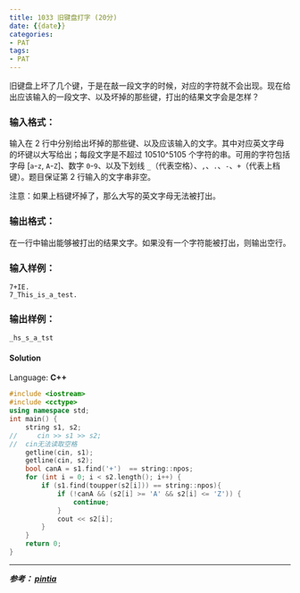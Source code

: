 ```yaml
---
title: 1033 旧键盘打字 (20分)
date: {{date}}
categories:
- PAT
tags:
- PAT
---
```

旧键盘上坏了几个键，于是在敲一段文字的时候，对应的字符就不会出现。现在给出应该输入的一段文字、以及坏掉的那些键，打出的结果文字会是怎样？

### 输入格式：

输入在 2 行中分别给出坏掉的那些键、以及应该输入的文字。其中对应英文字母的坏键以大写给出；每段文字是不超过 10510^510​5​​
个字符的串。可用的字符包括字母 [`a`-`z`, `A`-`Z`]、数字 `0`-`9`、以及下划线
`_`（代表空格）、`,`、`.`、`-`、`+`（代表上档键）。题目保证第 2 行输入的文字串非空。

注意：如果上档键坏掉了，那么大写的英文字母无法被打出。

### 输出格式：

在一行中输出能够被打出的结果文字。如果没有一个字符能被打出，则输出空行。

### 输入样例：

    
    
    7+IE.
    7_This_is_a_test.
    

### 输出样例：

    
    
    _hs_s_a_tst
    

#### Solution

Language: **C++**
```C++
#include <iostream>
#include <cctype>
using namespace std;
int main() {
    string s1, s2;
//     cin >> s1 >> s2;
//  cin无法读取空格
    getline(cin, s1);
    getline(cin, s2);
    bool canA = s1.find('+')  == string::npos;
    for (int i = 0; i < s2.length(); i++) {
        if (s1.find(toupper(s2[i])) == string::npos){
            if (!canA && (s2[i] >= 'A' && s2[i] <= 'Z')) {
                continue;
            }
            cout << s2[i];
        }
    }
    return 0;
}
```

---
***参考：
[pintia](https://pintia.cn/problem-sets/994805260223102976/problems/994805288530460672)***
